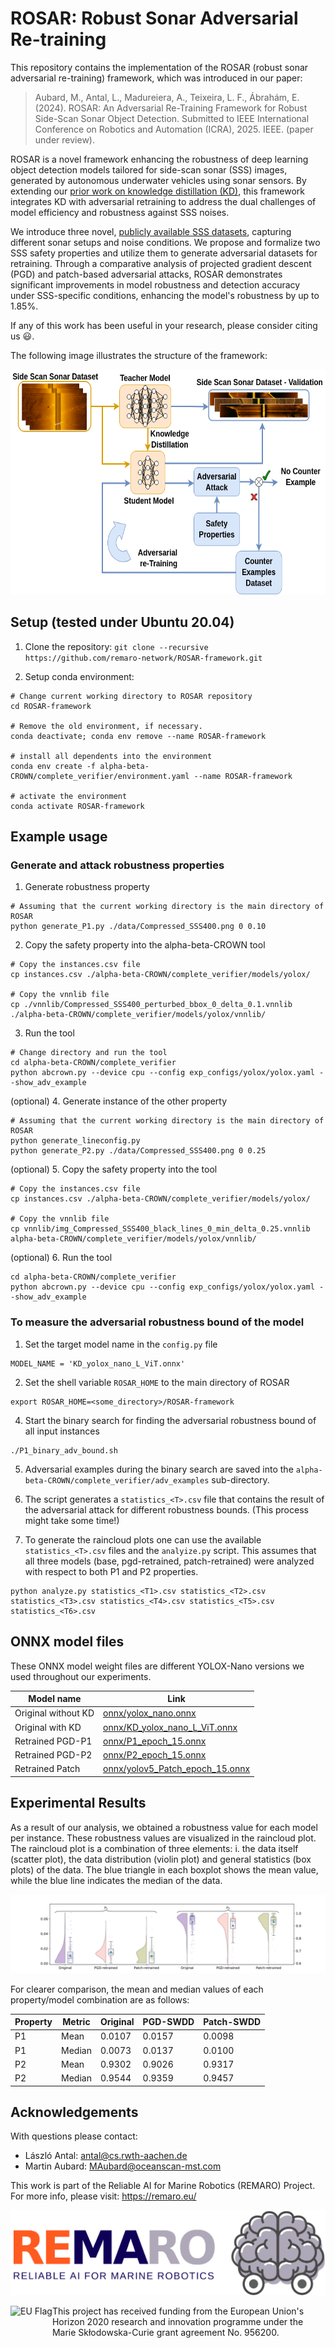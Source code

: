 # ROSAR: Robust Sonar Adversarial Re-training

This repository contains the implementation of the ROSAR (robust sonar adversarial re-training) framework, which was introduced in our paper:

> Aubard, M., Antal, L., Madureiera, A., Teixeira, L. F., Ábrahám, E. (2024). ROSAR: An Adversarial Re-Training Framework for Robust Side-Scan Sonar Object Detection. Submitted to IEEE International Conference on Robotics and Automation (ICRA), 2025. IEEE. (paper under review).

ROSAR is a novel framework enhancing the robustness of deep learning object detection models tailored for side-scan sonar (SSS) images, generated by autonomous underwater vehicles using sonar sensors. By extending our [prior work on knowledge distillation (KD)](https://github.com/remaro-network/KD-YOLOX-ViT), this framework integrates KD with adversarial retraining to address the dual challenges of model efficiency and robustness against SSS noises. 

We introduce three novel, [publicly available SSS datasets](https://zenodo.org/records/13692547), capturing different sonar setups and noise conditions. We propose and formalize two SSS safety properties and utilize them to generate adversarial datasets for retraining. Through a comparative analysis of projected gradient descent (PGD) and patch-based adversarial attacks, ROSAR demonstrates significant improvements in model robustness and detection accuracy under SSS-specific conditions, enhancing the model's robustness by up to 1.85%.

If any of this work has been useful in your research, please consider citing us 😃.

The following image illustrates the structure of the framework:

<img height="360" alt="ROSAR-Framework" src="media/GA-v0-1.png">

## Setup (tested under Ubuntu 20.04)

1. Clone the repository:
`git clone --recursive https://github.com/remaro-network/ROSAR-framework.git`

2. Setup conda environment:
```
# Change current working directory to ROSAR repository
cd ROSAR-framework

# Remove the old environment, if necessary.
conda deactivate; conda env remove --name ROSAR-framework

# install all dependents into the environment
conda env create -f alpha-beta-CROWN/complete_verifier/environment.yaml --name ROSAR-framework

# activate the environment
conda activate ROSAR-framework
```

## Example usage

### Generate and attack robustness properties

1. Generate robustness property
```
# Assuming that the current working directory is the main directory of ROSAR
python generate_P1.py ./data/Compressed_SSS400.png 0 0.10
```

2. Copy the safety property into the alpha-beta-CROWN tool
```
# Copy the instances.csv file
cp instances.csv ./alpha-beta-CROWN/complete_verifier/models/yolox/

# Copy the vnnlib file
cp ./vnnlib/Compressed_SSS400_perturbed_bbox_0_delta_0.1.vnnlib ./alpha-beta-CROWN/complete_verifier/models/yolox/vnnlib/
```
3. Run the tool
```
# Change directory and run the tool
cd alpha-beta-CROWN/complete_verifier
python abcrown.py --device cpu --config exp_configs/yolox/yolox.yaml --show_adv_example
```

(optional) 4. Generate instance of the other property
```
# Assuming that the current working directory is the main directory of ROSAR
python generate_lineconfig.py
python generate_P2.py ./data/Compressed_SSS400.png 0 0.25
```

(optional) 5. Copy the safety property into the tool
```
# Copy the instances.csv file
cp instances.csv ./alpha-beta-CROWN/complete_verifier/models/yolox/

# Copy the vnnlib file
cp vnnlib/img_Compressed_SSS400_black_lines_0_min_delta_0.25.vnnlib alpha-beta-CROWN/complete_verifier/models/yolox/vnnlib/
```

(optional) 6. Run the tool
```
cd alpha-beta-CROWN/complete_verifier
python abcrown.py --device cpu --config exp_configs/yolox/yolox.yaml --show_adv_example
```

### To measure the adversarial robustness bound of the model

1. Set the target model name in the `config.py` file
```
MODEL_NAME = 'KD_yolox_nano_L_ViT.onnx'
```

2. Set the shell variable `ROSAR_HOME` to the main directory of ROSAR
```
export ROSAR_HOME=<some_directory>/ROSAR-framework
```

4. Start the binary search for finding the adversarial robustness bound of all input instances
```
./P1_binary_adv_bound.sh
```

5. Adversarial examples during the binary search are saved into the `alpha-beta-CROWN/complete_verifier/adv_examples` sub-directory.

6. The script generates a `statistics_<T>.csv` file that contains the result of the adversarial attack for different robustness bounds. (This process might take some time!)

7. To generate the raincloud plots one can use the available `statistics_<T>.csv` files and the `analyize.py` script. This assumes that all three models (base, pgd-retrained, patch-retrained) were analyzed with respect to both P1 and P2 properties.
```
python analyze.py statistics_<T1>.csv statistics_<T2>.csv statistics_<T3>.csv statistics_<T4>.csv statistics_<T5>.csv statistics_<T6>.csv
```

## ONNX model files

These ONNX model weight files are different YOLOX-Nano versions we used throughout our experiments. 

| Model name           | Link                               |
|----------------------|------------------------------------|
| Original without KD  | [onnx/yolox_nano.onnx](onnx/yolox_nano.onnx) |
| Original with KD     | [onnx/KD_yolox_nano_L_ViT.onnx](onnx/KD_yolox_nano_L_ViT.onnx) |
| Retrained PGD-P1     | [onnx/P1_epoch_15.onnx](onnx/P1_epoch_15.onnx) |
| Retrained PGD-P2     | [onnx/P2_epoch_15.onnx](onnx/P2_epoch_15.onnx) |
| Retrained Patch      | [onnx/yolov5_Patch_epoch_15.onnx](onnx/yolov5_Patch_epoch_15.onnx) |

## Experimental Results

As a result of our analysis, we obtained a robustness value for each model per instance. These robustness values are visualized in the raincloud plot. The raincloud plot is a combination of three elements: i. the data itself (scatter plot), the data distribution (violin plot) and general statistics (box plots) of the data. The blue triangle in each boxplot shows the mean value, while the blue line indicates the median of the data.

![Raincloud plots of the robustness values](raincloud.svg "Robustness boundary analysis")

For clearer comparison, the mean and median values of each property/model combination are as follows:

| Property | Metric | Original | PGD-SWDD | Patch-SWDD |
|----------|--------|----------|----------|------------|
| P1       | Mean   | 0.0107   | 0.0157   | 0.0098     |
| P1       | Median | 0.0073   | 0.0137   | 0.0100     |
| P2       | Mean   | 0.9302   | 0.9026   | 0.9317     |
| P2       | Median | 0.9544   | 0.9359   | 0.9457     |

## Acknowledgements

With questions please contact:
- László Antal: antal@cs.rwth-aachen.de
- Martin Aubard: MAubard@oceanscan-mst.com

This work is part of the Reliable AI for Marine Robotics (REMARO) Project. For more info, please visit: https://remaro.eu/

[<img src="media/remaro-right-1024.png">](https://remaro.eu/)

<a href="https://research-and-innovation.ec.europa.eu/funding/funding-opportunities/funding-programmes-and-open-calls/horizon-2020_en">
    <img align="left" height="60" alt="EU Flag" src="https://remaro.eu/wp-content/uploads/2020/09/flag_yellow_low.jpg">
</a>

This project has received funding from the European Union's Horizon 2020 research and innovation programme under the Marie Skłodowska-Curie grant agreement No. 956200.
